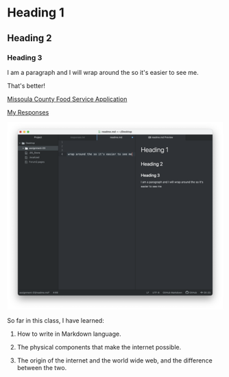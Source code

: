 # Heading 1
## Heading 2
### Heading 3
I am a paragraph and I will wrap around the so it's easier to see me.

That's better!

[Missoula County Food Service Application](https://www.missoulacounty.us/government/health/health-department/food-lodging-body-art-child-care/food-services/retail-food-service)

 [My Responses](./responses.txt)

![Screenshot](./images/screenshot.png)

So far in this class, I have learned:

1) How to write in Markdown language.

2) The physical components that make the internet possible.

3) The origin of the internet and the world wide web, and the difference between the two.
